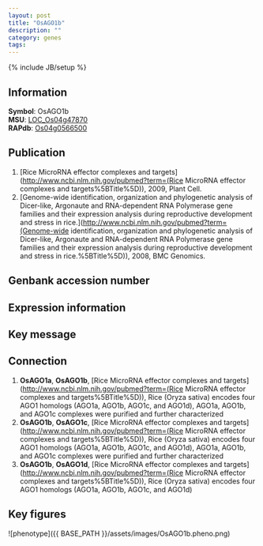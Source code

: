 ```yaml
---
layout: post
title: "OsAGO1b"
description: ""
category: genes
tags: 
---
```

{% include JB/setup %}

## Information
__Symbol__: OsAGO1b  
__MSU__: [LOC_Os04g47870](http://rice.plantbiology.msu.edu/cgi-bin/ORF_infopage.cgi?orf=LOC_Os04g47870)  
__RAPdb__: [Os04g0566500](http://rapdb.dna.affrc.go.jp/viewer/gbrowse_details/irgsp1?name=Os04g0566500)  

## Publication
1. [Rice MicroRNA effector complexes and targets](http://www.ncbi.nlm.nih.gov/pubmed?term=(Rice MicroRNA effector complexes and targets%5BTitle%5D)), 2009, Plant Cell.
2. [Genome-wide identification, organization and phylogenetic analysis of Dicer-like, Argonaute and RNA-dependent RNA Polymerase gene families and their expression analysis during reproductive development and stress in rice.](http://www.ncbi.nlm.nih.gov/pubmed?term=(Genome-wide identification, organization and phylogenetic analysis of Dicer-like, Argonaute and RNA-dependent RNA Polymerase gene families and their expression analysis during reproductive development and stress in rice.%5BTitle%5D)), 2008, BMC Genomics.

## Genbank accession number

## Expression information

## Key message

## Connection
1. __OsAGO1a__, __OsAGO1b__, [Rice MicroRNA effector complexes and targets](http://www.ncbi.nlm.nih.gov/pubmed?term=(Rice MicroRNA effector complexes and targets%5BTitle%5D)),  Rice (Oryza sativa) encodes four AGO1 homologs (AGO1a, AGO1b, AGO1c, and AGO1d), AGO1a, AGO1b, and AGO1c complexes were purified and further characterized
2. __OsAGO1b__, __OsAGO1c__, [Rice MicroRNA effector complexes and targets](http://www.ncbi.nlm.nih.gov/pubmed?term=(Rice MicroRNA effector complexes and targets%5BTitle%5D)),  Rice (Oryza sativa) encodes four AGO1 homologs (AGO1a, AGO1b, AGO1c, and AGO1d), AGO1a, AGO1b, and AGO1c complexes were purified and further characterized
3. __OsAGO1b__, __OsAGO1d__, [Rice MicroRNA effector complexes and targets](http://www.ncbi.nlm.nih.gov/pubmed?term=(Rice MicroRNA effector complexes and targets%5BTitle%5D)),  Rice (Oryza sativa) encodes four AGO1 homologs (AGO1a, AGO1b, AGO1c, and AGO1d)

## Key figures
![phenotype]({{ BASE_PATH }}/assets/images/OsAGO1b.pheno.png)


